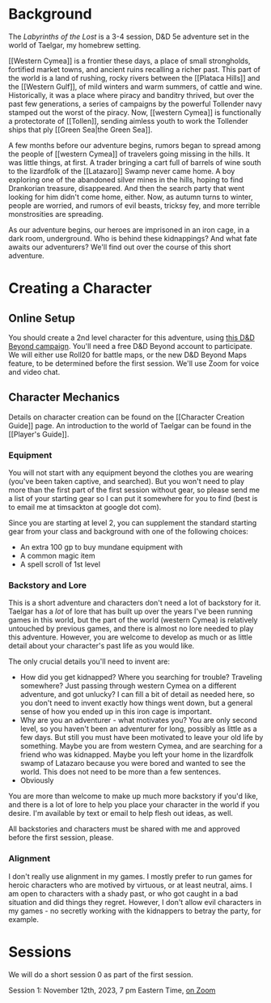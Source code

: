 # Background

The *Labyrinths of the Lost* is a 3-4 session, D&D 5e adventure set in the world of Taelgar, my homebrew setting. 

[[Western Cymea]] is a frontier these days, a place of small strongholds, fortified market towns, and ancient ruins recalling a richer past. This part of the world is a land of rushing, rocky rivers between the [[Plataca Hills]] and the [[Western Gulf]], of mild winters and warm summers, of cattle and wine. Historically, it was a place where piracy and banditry thrived, but over the past few generations, a series of campaigns by the powerful Tollender navy stamped out the worst of the piracy. Now, [[western Cymea]] is functionally a protectorate of [[Tollen]], sending aimless youth to work the Tollender ships that ply [[Green Sea|the Green Sea]]. 

A few months before our adventure begins, rumors began to spread among the people of [[western Cymea]] of travelers going missing in the hills. It was little things, at first. A trader bringing a cart full of barrels of wine south to the lizardfolk of the [[Latazaro]] Swamp never came home. A boy exploring one of the abandoned silver mines in the hills, hoping to find Drankorian treasure, disappeared. And then the search party that went looking for him didn't come home, either. Now, as autumn turns to winter, people are worried, and rumors of evil beasts, tricksy fey, and more terrible monstrosities are spreading.  

As our adventure begins, our heroes are imprisoned in an iron cage, in a dark room, underground. Who is behind these kidnappings? And what fate awaits our adventurers? We'll find out over the course of this short adventure.
# Creating a Character

## Online Setup

You should create a 2nd level character for this adventure, using [this D&D Beyond campaign](https://www.dndbeyond.com/campaigns/join/21148053946030910). You'll need a free D&D Beyond account to participate. We will either use Roll20 for battle maps, or the new D&D Beyond Maps feature, to be determined before the first session. We'll use Zoom for voice and video chat.
## Character Mechanics
Details on character creation can be found on the [[Character Creation Guide]] page. An introduction to the world of Taelgar can be found in the [[Player's Guide]]. 
### Equipment
You will not start with any equipment beyond the clothes you are wearing (you've been taken captive, and searched). But you won't need to play more than the first part of the first session without gear, so please send me a list of your starting gear so I can put it somewhere for you to find (best is to email me at timsackton at google dot com). 

Since you are starting at level 2, you can supplement the standard starting gear from your class and background with one of the following choices:
- An extra 100 gp to buy mundane equipment with
- A common magic item
- A spell scroll of 1st level
### Backstory and Lore
This is a short adventure and characters don't need a lot of backstory for it. Taelgar has a *lot* of lore that has built up over the years I've been running games in this world, but the part of the world (western Cymea) is relatively untouched by previous games, and there is almost no lore needed to play this adventure.  However, you are welcome to develop as much or as little detail about your character's past life as you would like. 

The only crucial details you'll need to invent are:

- How did you get kidnapped? Where you searching for trouble? Traveling somewhere? Just passing through western Cymea on a different adventure, and got unlucky? I can fill a bit of detail as needed here, so you don't need to invent exactly how things went down, but a general sense of how you ended up in this iron cage is important. 
- Why are you an adventurer - what motivates you? You are only second level, so you haven't been an adventurer for long, possibly as little as a few days. But still you must have been motivated to leave your old life by something. Maybe you are from western Cymea, and are searching for a friend who was kidnapped. Maybe you left your home in the lizardfolk swamp of Latazaro because you were bored and wanted to see the world. This does not need to be more than a few sentences. 
- Obviously 

You are more than welcome to make up much more backstory if you'd like, and there is a lot of lore to help you place your character in the world if you desire. I'm available by text or email to help flesh out ideas, as well. 

All backstories and characters must be shared with me and approved before the first session, please. 
### Alignment
I don't really use alignment in my games. I mostly prefer to run games for heroic characters who are motived by virtuous, or at least neutral, aims. I am open to characters with a shady past, or who got caught in a bad situation and did things they regret. However, I don't allow evil characters in my games - no secretly working with the kidnappers to betray the party, for example.
# Sessions

We will do a short session 0 as part of the first session. 

Session 1: November 12th, 2023, 7 pm Eastern Time, [on Zoom](https://harvard.zoom.us/j/97882884286?pwd=cmVQWjNneEkzeFl5ajk4ZDlUSm5VZz09)
